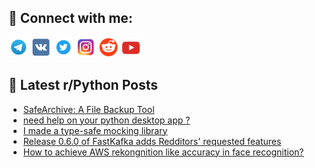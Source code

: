 ## 🔎 Connect with me:
[<img src="https://github.com/bullbesh/bullbesh/blob/main/images/Telegram.png" width="32" height="32" />](https://t.me/bullbesh)
[<img src="https://github.com/bullbesh/bullbesh/blob/main/images/VK.png" width="32" height="32" />](https://vk.com/bullbesh)
[<img src="https://github.com/bullbesh/bullbesh/blob/main/images/Twitter.png" width="32" height="32" />](https://twitter.com/bullbesh1)
[<img src="https://github.com/bullbesh/bullbesh/blob/main/images/Instagram.png" width="32" height="32" />](https://www.instagram.com/bullbesh)
[<img src="https://github.com/bullbesh/bullbesh/blob/main/images/Reddit.png" width="32" height="32" />](https://www.reddit.com/user/bullbesh)
[<img src="https://github.com/bullbesh/bullbesh/blob/main/images/YouTube.png" width="32" height="32" />](https://www.youtube.com/channel/UCtfjRs6uzgq5mfm8S06WTcg)

## 📕 Latest r/Python Posts
<!-- BLOG-POST-LIST:START -->
- [SafeArchive: A File Backup Tool](https://www.reddit.com/r/Python/comments/13i3lua/safearchive_a_file_backup_tool/)
- [need help on your python desktop app ?](https://www.reddit.com/r/Python/comments/13i21g4/need_help_on_your_python_desktop_app/)
- [I made a type-safe mocking library](https://www.reddit.com/r/Python/comments/13i20be/i_made_a_typesafe_mocking_library/)
- [Release 0.6.0 of FastKafka adds Redditors&#39; requested features](https://www.reddit.com/r/Python/comments/13i0eaz/release_060_of_fastkafka_adds_redditors_requested/)
- [How to achieve AWS rekongnition like accuracy in face recognition?](https://www.reddit.com/r/Python/comments/13hzf31/how_to_achieve_aws_rekongnition_like_accuracy_in/)
<!-- BLOG-POST-LIST:END -->
